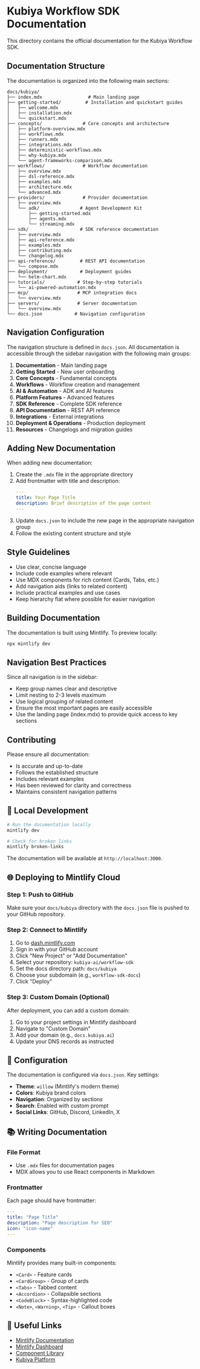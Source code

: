 # Kubiya Workflow SDK Documentation

This directory contains the official documentation for the Kubiya Workflow SDK.

## Documentation Structure

The documentation is organized into the following main sections:

```
docs/kubiya/
├── index.mdx                 # Main landing page
├── getting-started/         # Installation and quickstart guides
│   ├── welcome.mdx
│   ├── installation.mdx
│   └── quickstart.mdx
├── concepts/               # Core concepts and architecture
│   ├── platform-overview.mdx
│   ├── workflows.mdx
│   ├── runners.mdx
│   ├── integrations.mdx
│   ├── deterministic-workflows.mdx
│   ├── why-kubiya.mdx
│   └── agent-frameworks-comparison.mdx
├── workflows/              # Workflow documentation
│   ├── overview.mdx
│   ├── dsl-reference.mdx
│   ├── examples.mdx
│   ├── architecture.mdx
│   └── advanced.mdx
├── providers/              # Provider documentation
│   ├── overview.mdx
│   └── adk/               # Agent Development Kit
│       ├── getting-started.mdx
│       ├── agents.mdx
│       └── streaming.mdx
├── sdk/                   # SDK reference documentation
│   ├── overview.mdx
│   ├── api-reference.mdx
│   ├── examples.mdx
│   ├── contributing.mdx
│   └── changelog.mdx
├── api-reference/         # REST API documentation
│   └── compose.mdx
├── deployment/            # Deployment guides
│   └── helm-chart.mdx
├── tutorials/            # Step-by-step tutorials
│   └── ai-powered-automation.mdx
├── mcp/                  # MCP integration docs
│   └── overview.mdx
├── servers/              # Server documentation
│   └── overview.mdx
└── docs.json            # Navigation configuration

```

## Navigation Configuration

The navigation structure is defined in `docs.json`. All documentation is accessible through the sidebar navigation with the following main groups:

1. **Documentation** - Main landing page
2. **Getting Started** - New user onboarding
3. **Core Concepts** - Fundamental concepts
4. **Workflows** - Workflow creation and management
5. **AI & Automation** - ADK and AI features
6. **Platform Features** - Advanced features
7. **SDK Reference** - Complete SDK reference
8. **API Documentation** - REST API reference
9. **Integrations** - External integrations
10. **Deployment & Operations** - Production deployment
11. **Resources** - Changelogs and migration guides

## Adding New Documentation

When adding new documentation:

1. Create the `.mdx` file in the appropriate directory
2. Add frontmatter with title and description:
   ```yaml
   ---
   title: Your Page Title
   description: Brief description of the page content
   ---
   ```
3. Update `docs.json` to include the new page in the appropriate navigation group
4. Follow the existing content structure and style

## Style Guidelines

- Use clear, concise language
- Include code examples where relevant
- Use MDX components for rich content (Cards, Tabs, etc.)
- Add navigation aids (links to related content)
- Include practical examples and use cases
- Keep hierarchy flat where possible for easier navigation

## Building Documentation

The documentation is built using Mintlify. To preview locally:

```bash
npx mintlify dev
```

## Navigation Best Practices

Since all navigation is in the sidebar:
- Keep group names clear and descriptive
- Limit nesting to 2-3 levels maximum
- Use logical grouping of related content
- Ensure the most important pages are easily accessible
- Use the landing page (index.mdx) to provide quick access to key sections

## Contributing

Please ensure all documentation:
- Is accurate and up-to-date
- Follows the established structure
- Includes relevant examples
- Has been reviewed for clarity and correctness
- Maintains consistent navigation patterns

## 🚀 Local Development

```bash
# Run the documentation locally
mintlify dev

# Check for broken links
mintlify broken-links
```

The documentation will be available at `http://localhost:3000`.

## 🌐 Deploying to Mintlify Cloud

### Step 1: Push to GitHub

Make sure your `docs/kubiya` directory with the `docs.json` file is pushed to your GitHub repository.

### Step 2: Connect to Mintlify

1. Go to [dash.mintlify.com](https://dash.mintlify.com)
2. Sign in with your GitHub account
3. Click "New Project" or "Add Documentation"
4. Select your repository: `kubiya-ai/workflow-sdk`
5. Set the docs directory path: `docs/kubiya`
6. Choose your subdomain (e.g., `workflow-sdk-docs`)
7. Click "Deploy"

### Step 3: Custom Domain (Optional)

After deployment, you can add a custom domain:
1. Go to your project settings in Mintlify dashboard
2. Navigate to "Custom Domain"
3. Add your domain (e.g., `docs.kubiya.ai`)
4. Update your DNS records as instructed

## 🔧 Configuration

The documentation is configured via `docs.json`. Key settings:

- **Theme**: `willow` (Mintlify's modern theme)
- **Colors**: Kubiya brand colors
- **Navigation**: Organized by sections
- **Search**: Enabled with custom prompt
- **Social Links**: GitHub, Discord, LinkedIn, X

## 📚 Writing Documentation

### File Format
- Use `.mdx` files for documentation pages
- MDX allows you to use React components in Markdown

### Frontmatter
Each page should have frontmatter:
```yaml
---
title: "Page Title"
description: "Page description for SEO"
icon: "icon-name"
---
```

### Components
Mintlify provides many built-in components:
- `<Card>` - Feature cards
- `<CardGroup>` - Group of cards
- `<Tabs>` - Tabbed content
- `<Accordion>` - Collapsible sections
- `<CodeBlock>` - Syntax-highlighted code
- `<Note>`, `<Warning>`, `<Tip>` - Callout boxes

## 🔗 Useful Links

- [Mintlify Documentation](https://mintlify.com/docs)
- [Mintlify Dashboard](https://dash.mintlify.com)
- [Component Library](https://mintlify.com/docs/components)
- [Kubiya Platform](https://app.kubiya.ai) 